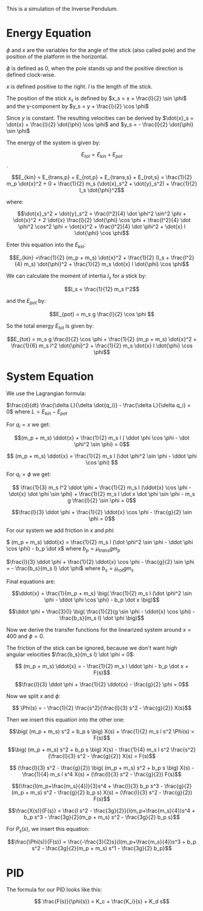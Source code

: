 This is a simulation of the Inverse Pendulum.

# Energy Equation

$`\phi`$ and $`x`$ are the variables for the angle of the stick (also called pole) and the position of the platform in the horizontal.

$`\phi`$ is defined as 0, when the pole stands up and the positive direction is defined clock-wise.

$`x`$ is defined positive to the right. $`l`$ is the length of the stick.

The position of the stick $`x_s`$ is defined by $`x_s = x +  \frac{l}{2} \sin \phi`$ and the y-component by $`y_s = y + \frac{l}{2} \cos \phi`$

Since $`y`$ is constant. The resulting velocities can be derived by $`\dot{x}_s = \dot{x} + \frac{l}{2} \dot{\phi} \cos \phi`$ 
and $`y_s = - \frac{l}{2} \dot{\phi} \sin \phi`$

The energy of the system is given by:

$$E_{tot} = E_{kin} + E_{pot}$$.

$$E_{kin} = E_{trans,p} + E_{rot,p} + E_{trans,s} + E_{rot,s} = \frac{1}{2} m_p \dot{x}^2 + 0 + \frac{1}{2} m_s (\dot{x}_s^2 + \dot{y}_s^2) + \frac{1}{2} I_s \dot{\phi}^2$$

where:

$$\dot{x}_s^2 + \dot{y}_s^2 = \frac{l^2}{4} \dot \phi^2 \sin^2 \phi + \dot{x}^2 + 2 \dot{x} \frac{l}{2} \dot{\phi} \cos \phi + \frac{l^2}{4} \dot \phi^2 \cos^2 \phi 
= \dot{x}^2 + \frac{l^2}{4} \dot \phi^2 + \dot{x} l \dot{\phi} \cos \phi$$

Enter this equation into the $`E_{kin}`$:

$$E_{kin} =\frac{1}{2} (m_p + m_s) \dot{x}^2 + \frac{1}{2} (I_s + \frac{l^2}{4} m_s) \dot{\phi}^2 + \frac{1}{2} m_s \dot{x} l \dot{\phi} \cos \phi$$

We can calculate the moment of intertia $`I_s`$ for a stick by:

$$I_s = \frac{1}{12} m_s l^2$$

and the $`E_{pot}`$ by:

$$E_{pot} = m_s g \frac{l}{2} \cos \phi $$

So the total energy $`E_{tot}`$ is given by:

$$E_{tot} = m_s g \frac{l}{2} \cos \phi + \frac{1}{2} (m_p + m_s) \dot{x}^2 + \frac{1}{6} m_s l^2 \dot{\phi}^2 + \frac{1}{2} m_s \dot{x} l \dot{\phi} \cos \phi$$

# System Equation

We use the Lagrangian formula:

$`\frac{d}{dt} \frac{\delta L}{\delta \dot{q_i}} - \frac{\delta L}{\delta q_i} = 0`$ where $`L = E_{kin} - E_{pot}`$

For $`q_i = x`$ we get:

$$(m_p + m_s) \ddot{x} + \frac{1}{2} m_s l ( \ddot \phi \cos \phi - \dot \phi^2 \sin \phi) = 0$$

$$ (m_p + m_s) \ddot{x} = \frac{1}{2} m_s l (\dot \phi^2 \sin \phi - \ddot \phi \cos \phi) $$

For $`q_i = \phi`$ we get:

$$ \frac{1}{3} m_s l^2 \ddot \phi + \frac{1}{2} m_s l (\ddot{x} \cos \phi - \dot{x} \dot \phi \sin \phi) + \frac{1}{2} m_s l \dot x \dot \phi \sin \phi - m_s g \frac{l}{2} \sin \phi = 0$$

$$\frac{l}{3} \ddot \phi + \frac{1}{2} \ddot{x} \cos \phi - \frac{g}{2} \sin \phi = 0$$

For our system we add friction in $`x`$ and $`phi`$:

$` (m_p + m_s) \ddot{x} = \frac{1}{2} m_s l (\dot \phi^2 \sin \phi - \ddot \phi \cos \phi) - b_p \dot x`$ where $`b_p = \mu_{trans} g m_p`$

$`\frac{l}{3} \ddot \phi + \frac{1}{2} \ddot{x} \cos \phi - \frac{g}{2} \sin \phi = - \frac{b_s}{m_s l} \dot \phi`$ where $`b_s = \mu_{rot} g m_s`$

Final equations are:

$$\ddot{x} = \frac{1}{m_p + m_s} \big( \frac{1}{2} m_s l (\dot \phi^2 \sin \phi - \ddot \phi \cos \phi) - b_p \dot x \big)$$

$$\ddot \phi = \frac{3}{l} \big( \frac{1}{2}(g \sin \phi -  \ddot{x} \cos \phi)  - \frac{b_s}{m_s l} \dot \phi \big)$$

Now we derive the transfer functions for the linearized system around $`x = 400`$ and $`\phi = 0`$. 

The friction of the stick can be ignored, because we don't want high angular velocities $`\frac{b_s}{m_s l} \dot \phi = 0`$:

$$ (m_p + m_s) \ddot{x} = - \frac{1}{2} m_s l \ddot \phi - b_p \dot x + F(s)$$

$$\frac{l}{3} \ddot \phi + \frac{1}{2} \ddot{x} - \frac{g}{2} \phi = 0$$

Now we split $`x`$ and $`\phi`$:

$$ \Phi(s) = - \frac{1}{2} \frac{s^2}{\frac{l}{3} s^2 - \frac{g}{2}} X(s)$$

Then we insert this equation into the other one:

$$\big( (m_p + m_s) s^2 + b_p s \big) X(s) + \frac{1}{2} m_s l s^2 \Phi(s) = F(s)$$

$$\big( (m_p + m_s) s^2 + b_p s \big) X(s) - \frac{1}{4} m_s l s^2 \frac{s^2}{\frac{l}{3} s^2 - \frac{g}{2}} X(s) = F(s)$$

$$ (\frac{l}{3} s^2 - \frac{g}{2}) \big( (m_p + m_s) s^2 + b_p s \big) X(s) - \frac{1}{4} m_s l s^4 X(s) = (\frac{l}{3} s^2 - \frac{g}{2}) F(s)$$

$$(\frac{l(m_p+\frac{m_s}{4})}{3}s^4 + \frac{l}{3} b_p s^3 - \frac{g}{2}(m_p + m_s) s^2 - \frac{g}{2} b_p s) X(s) = (\frac{l}{3} s^2 - \frac{g}{2}) F(s)$$

$$\frac{X(s)}{F(s)} = \frac{l s^2 - \frac{3g}{2}}{l(m_p+\frac{m_s}{4})s^4 + b_p s^3 - \frac{3g}{2}(m_p + m_s) s^2 - \frac{3g}{2} b_p s}$$

For $`P_s(s)`$, we insert this equation:

$$\frac{\Phi(s)}{F(s)} = \frac{-\frac{3}{2}s}{l(m_p+\frac{m_s}{4})s^3 + b_p s^2 - \frac{3g}{2}(m_p + m_s) s^1 - \frac{3g}{2} b_p}$$

# PID

The formula for our PID looks like this:

$$ \frac{F(s)}{\phi(s)} = K_c + \frac{K_i}{s} + K_d s$$

